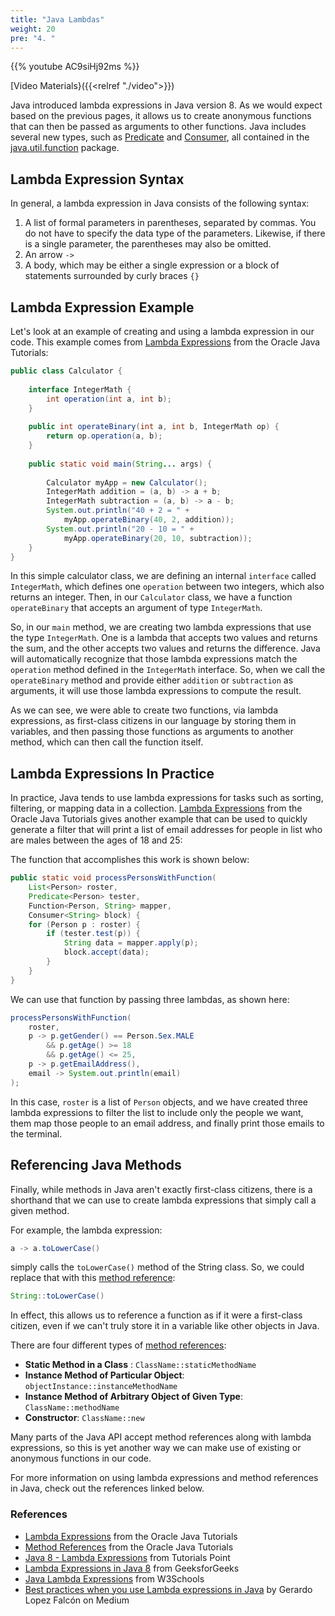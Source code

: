 ```yaml
---
title: "Java Lambdas"
weight: 20
pre: "4. "
---
```


{{% youtube AC9siHj92ms %}}

[Video Materials}({{<relref "./video">}})

Java introduced lambda expressions in Java version 8. As we would expect based on the previous pages, it allows us to create anonymous functions that can then be passed as arguments to other functions. Java includes several new types, such as [Predicate](https://docs.oracle.com/javase/8/docs/api/java/util/function/Predicate.html) and [Consumer](https://docs.oracle.com/javase/8/docs/api/java/util/function/Consumer.html), all contained in the [java.util.function](https://docs.oracle.com/javase/8/docs/api/java/util/function/package-summary.html) package. 

## Lambda Expression Syntax

In general, a lambda expression in Java consists of the following syntax:

1. A list of formal parameters in parentheses, separated by commas. You do not have to specify the data type of the parameters. Likewise, if there is a single parameter, the parentheses may also be omitted. 
2. An arrow `->`
3. A body, which may be either a single expression or a block of statements surrounded by curly braces `{}`

## Lambda Expression Example

Let's look at an example of creating and using a lambda expression in our code. This example comes from [Lambda Expressions](https://docs.oracle.com/javase/tutorial/java/javaOO/lambdaexpressions.html#syntax) from the Oracle Java Tutorials:

```java
public class Calculator {
  
    interface IntegerMath {
        int operation(int a, int b);   
    }
  
    public int operateBinary(int a, int b, IntegerMath op) {
        return op.operation(a, b);
    }
 
    public static void main(String... args) {
    
        Calculator myApp = new Calculator();
        IntegerMath addition = (a, b) -> a + b;
        IntegerMath subtraction = (a, b) -> a - b;
        System.out.println("40 + 2 = " +
            myApp.operateBinary(40, 2, addition));
        System.out.println("20 - 10 = " +
            myApp.operateBinary(20, 10, subtraction));    
    }
}
```

In this simple calculator class, we are defining an internal `interface` called `IntegerMath`, which defines one `operation` between two integers, which also returns an integer. Then, in our `Calculator` class, we have a function `operateBinary` that accepts an argument of type `IntegerMath`. 

So, in our `main` method, we are creating two lambda expressions that use the type `IntegerMath`. One is a lambda that accepts two values and returns the sum, and the other accepts two values and returns the difference. Java will automatically recognize that those lambda expressions match the `operation` method defined in the `IntegerMath` interface. So, when we call the `operateBinary` method and provide either `addition` or `subtraction` as arguments, it will use those lambda expressions to compute the result. 

As we can see, we were able to create two functions, via lambda expressions, as first-class citizens in our language by storing them in variables, and then passing those functions as arguments to another method, which can then call the function itself. 

## Lambda Expressions In Practice

In practice, Java tends to use lambda expressions for tasks such as sorting, filtering, or mapping data in a collection. [Lambda Expressions](https://docs.oracle.com/javase/tutorial/java/javaOO/lambdaexpressions.html#syntax) from the Oracle Java Tutorials gives another example that can be used to quickly generate a filter that will print a list of email addresses for people in list who are males between the ages of 18 and 25:

The function that accomplishes this work is shown below:

```java
public static void processPersonsWithFunction(
    List<Person> roster,
    Predicate<Person> tester,
    Function<Person, String> mapper,
    Consumer<String> block) {
    for (Person p : roster) {
        if (tester.test(p)) {
            String data = mapper.apply(p);
            block.accept(data);
        }
    }
}
```

We can use that function by passing three lambdas, as shown here:

```java
processPersonsWithFunction(
    roster,
    p -> p.getGender() == Person.Sex.MALE
        && p.getAge() >= 18
        && p.getAge() <= 25,
    p -> p.getEmailAddress(),
    email -> System.out.println(email)
);
```

In this case, `roster` is a list of `Person` objects, and we have created three lambda expressions to filter the list to include only the people we want, them map those people to an email address, and finally print those emails to the terminal. 

## Referencing Java Methods

Finally, while methods in Java aren't exactly first-class citizens, there is a shorthand that we can use to create lambda expressions that simply call a given method. 

For example, the lambda expression:

```java
a -> a.toLowerCase()
```

simply calls the `toLowerCase()` method of the String class. So, we could replace that with this [method reference](https://docs.oracle.com/javase/tutorial/java/javaOO/methodreferences.html):

```java
String::toLowerCase()
```

In effect, this allows us to reference a function as if it were a first-class citizen, even if we can't truly store it in a variable like other objects in Java.

There are four different types of [method references](https://docs.oracle.com/javase/tutorial/java/javaOO/methodreferences.html):

* **Static Method in a Class** : `ClassName::staticMethodName`
* **Instance Method of Particular Object**: `objectInstance::instanceMethodName`
* **Instance Method of Arbitrary Object of Given Type**: `ClassName::methodName`
* **Constructor**: `ClassName::new`

Many parts of the Java API accept method references along with lambda expressions, so this is yet another way we can make use of existing or anonymous functions in our code. 

For more information on using lambda expressions and method references in Java, check out the references linked below.

### References

* [Lambda Expressions](https://docs.oracle.com/javase/tutorial/java/javaOO/lambdaexpressions.html#syntax) from the Oracle Java Tutorials
* [Method References](https://docs.oracle.com/javase/tutorial/java/javaOO/methodreferences.html) from the Oracle Java Tutorials
* [Java 8 - Lambda Expressions](https://www.tutorialspoint.com/java8/java8_lambda_expressions.htm) from Tutorials Point
* [Lambda Expressions in Java 8](https://www.geeksforgeeks.org/lambda-expressions-java-8/) from GeeksforGeeks
* [Java Lambda Expressions](https://www.w3schools.com/java/java_lambda.asp) from W3Schools
* [Best practices when you use Lambda expressions in Java](https://gelopfalcon.medium.com/best-practices-when-you-use-lambda-expressions-in-java-f51e96d44b25) by Gerardo Lopez Falcón on Medium
